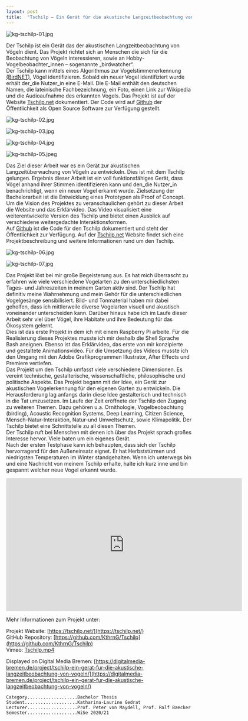 ```yaml
---
layout: post
title:  "Tschilp – Ein Gerät für die akustische Langzeitbeobachtung von Vögeln"
---
```


![kg-tschilp-01.jpg](/images/tschilp/kg-tschilp-01.jpg)

Der Tschilp ist ein Gerät das der akustischen Langzeitbeobachtung von Vögeln dient. Das Projekt richtet sich an Menschen die sich für die Beobachtung von Vögeln interessieren, sowie an Hobby-Vogelbeobachter_innen – sogenannte „birdwatcher“.<br>
Der Tschilp kann mittels eines Algorithmus zur Vogelstimmenerkennung [(BirdNET)](https://birdnet.cornell.edu/), Vögel identifizieren. Sobald ein neuer Vogel identifiziert wurde erhält der_die Nutzer_in eine E-Mail. Die E-Mail enthält den deutschen Namen, die lateinische Fachbezeichnung, ein Foto, einen Link zur Wikipedia und die Audioaufnahme des erkannten Vogels. Das Projekt ist auf der Website [Tschilp.net](https://tschilp.net/) dokumentiert. Der Code wird auf [Github](https://github.com/KthrnG/Tschilp) der Öffentlichkeit als Open Source Software zur Verfügung gestellt.

![kg-tschilp-02.jpg](/images/tschilp/kg-tschilp-02.jpg)

![kg-tschilp-03.jpg](/images/tschilp/kg-tschilp-03.jpg)

![kg-tschilp-04.jpg](/images/tschilp/kg-tschilp-04.jpg)

![kg-tschilp-05.jpeg](/images/tschilp/kg-tschilp-05.jpeg)

Das Ziel dieser Arbeit war es ein Gerät zur akustischen Langzeitüberwachung von Vögeln zu entwickeln. Dies ist mit dem Tschilp gelungen. Ergebnis dieser Arbeit ist ein voll funktionsfähiges Gerät, dass Vögel anhand ihrer Stimmen identifizieren kann und den_die Nutzer_in benachrichtigt, wenn ein neuer Vogel erkannt wurde. Zielsetzung der Bachelorarbeit ist die Entwicklung eines Prototypen als Proof of Concept. Um die Vision des Projektes zu veranschaulichen gehört zu dieser Arbeit die Website und das Erklärvideo. Das Video visualisiert eine weiterentwickelte Version des Tschilp und bietet einen Ausblick auf verschiedene weitergedachte Interaktionsformen.<br>
Auf [Github](https://github.com/KthrnG/Tschilp) ist die Code für den Tschilp dokumentiert und steht der Öffentlichkeit zur Verfügung. Auf der [Tschilp.net](https://tschilp.net/) Website findet sich eine Projektbeschreibung und weitere Informationen rund um den Tschilp.<br>

![kg-tschilp-06.jpg](/images/tschilp/kg-tschilp-06.jpg)

![kg-tschilp-07.jpg](/images/tschilp/kg-tschilp-07.jpg)

Das Projekt löst bei mir große Begeisterung aus. Es hat mich überrascht zu erfahren wie viele verschiedene Vogelarten zu den unterschiedlichsten Tages- und Jahreszeiten in meinem Garten aktiv sind. Der Tschilp hat definitiv meine Wahrnehmung und mein Gehör für die unterschiedlichen Vogelgesänge sensibilisiert. Bild- und Tonmaterial haben mir dabei geholfen, dass ich mittlerweile diverse Vogelarten visuell und akustisch voneinander unterscheiden kann. Darüber hinaus habe ich im Laufe dieser Arbeit sehr viel über Vögel, ihre Habitate und ihre Bedeutung für das Ökosystem gelernt.<br>
Dies ist das erste Projekt in dem ich mit einem Raspberry Pi arbeite. Für die Realisierung dieses Projektes musste ich mir deshalb die Shell Sprache Bash aneignen. Ebenso ist das Erklärvideo, das erste von mir konzipierte und gestaltete Animationsvideo. Für die Umsetzung des Videos musste ich den Umgang mit den Adobe Grafikprogrammen Illustrator, After Effects und Premiere vertiefen.<br>
Das Projekt um den Tschilp umfasst viele verschiedene Dimensionen. Es vereint technische, gestalterische, wissenschaftliche, philosophische und politische Aspekte. Das Projekt begann mit der Idee, ein Gerät zur akustischen Vogelerkennung für den eigenen Garten zu entwickeln. Die Herausforderung lag anfangs darin diese Idee gestalterisch und technisch in die Tat umzusetzen. Im Laufe der Zeit eröffnete der Tschilp den Zugang zu weiteren Themen. Dazu gehören u.a. Ornithologie, Vogelbeobachtung (birding), Acoustic Recognition Systems, Deep Learning, Citizen Science, Mensch-Natur-Interaktion, Natur-und Umweltschutz, sowie Klimapolitik. Der Tschilp bietet eine Schnittstelle zu all diesen Themen.<br>
Der Tschilp ruft bei Menschen mit denen ich über das Projekt sprach großes Interesse hervor. Viele baten um ein eigenes Gerät.<br>
Nach der ersten Testphase kann ich behaupten, dass sich der Tschilp hervorragend für den Außeneinsatz eignet. Er hat Herbststürmen und niedrigsten Temperaturen im Winter standgehalten. Wenn ich unterwegs bin und eine Nachricht von meinem Tschilp erhalte, halte ich kurz inne und bin gespannt welcher neue Vogel erkannt wurde.

<iframe src="https://player.vimeo.com/video/533428732" width="640" height="360" frameborder="0" allow="autoplay; fullscreen; picture-in-picture" allowfullscreen></iframe>

Mehr Informationen zum Projekt unter:

Projekt Website: [https://tschilp.net/](https://tschilp.net/)<br>
GitHub Repository: [https://github.com/KthrnG/Tschilp](https://github.com/KthrnG/Tschilp)<br>
Vimeo: [Tschilp.mp4](https://vimeo.com/533428732)

Displayed on Digital Media Bremen: [https://digitalmedia-bremen.de/project/tschilp-ein-gerat-fur-die-akustische-langzeitbeobachtung-von-vogeln/](https://digitalmedia-bremen.de/project/tschilp-ein-gerat-fur-die-akustische-langzeitbeobachtung-von-vogeln/)


    Category...................Bachelor Thesis
	Student....................Katharina-Laurine Gedrat
	Lecturer...................Prof. Peter von Maydell, Prof. Ralf Baecker
	Semester...................WiSe 2020/21